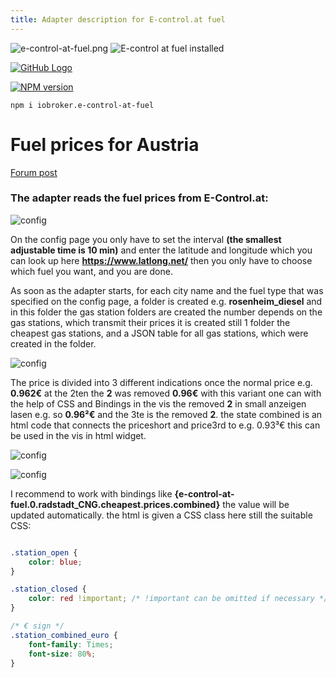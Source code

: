 ```yaml
---
title: Adapter description for E-control.at fuel
---
```

<img class="image" src="/images/media/e-control-at-fuel/e-control-at-fuel.png#center" alt="e-control-at-fuel.png" title="E-control at fuel" />
<img src="https://iobroker.live/badges/e-control-at-fuel-installed.svg#center#install" alt="E-control at fuel installed" title="E-control at fuel installed" />

[![GitHub Logo](/images/GitHub.png#icons)](https://github.com/xXBJXx/ioBroker.e-control-at-fuel)

[![NPM version](https://img.shields.io/npm/v/iobroker.e-control-at-fuel.svg?logo=npm#NPM)](https://www.npmjs.com/package/iobroker.e-control-at-fuel)
``` shell
npm i iobroker.e-control-at-fuel
```


# Fuel prices for Austria

[Forum post](https://forum.iobroker.net/topic/33033/e-control-at-fuel-kraftstoffpreise-f%C3%BCr-%C3%B6sterreich)

### The adapter reads the fuel prices from E-Control.at:

![config](/images/media/e-control-at-fuel/config.png)

On the config page you only have to set the interval **(the smallest adjustable time is 10 min)** and enter the latitude 
and longitude which you can look up here **https://www.latlong.net/** then you only have to choose which fuel you want, 
and you are done.

As soon as the adapter starts, for each city name and the fuel type that was specified on the config page,
a folder is created e.g. **rosenheim_diesel** and in this folder the gas station folders are created the number
depends on the gas stations, which transmit their prices it is created still 1 folder the cheapest gas stations,
and a JSON table for all gas stations, which were created in the folder.

![config](/images/media/e-control-at-fuel/objects.png)

The price is divided into 3 different indications once the normal price e.g. **0.962€** at the 2ten the **2** was removed **0.96€** with this variant one can with the 
help of CSS and Bindings in the vis the removed **2** in small anzeigen lasen e.g. so **0.96²€** and the 3te is the removed **2**.
the state combined is an html code that connects the priceshort and price3rd to e.g. 0.93³€ this can be used in the vis in html widget.

![config](/images/media/e-control-at-fuel/price.png)

![config](/images/media/e-control-at-fuel/html-widget.png)

I recommend to work with bindings like **{e-control-at-fuel.0.radstadt_CNG.cheapest.prices.combined}** the value will be updated automatically.
the html is given a CSS class here still the suitable CSS:

``` css

.station_open {
    color: blue;
}

.station_closed {
    color: red !important; /* !important can be omitted if necessary */
}

/* € sign */
.station_combined_euro {
    font-family: Times;
    font-size: 80%;
}

```